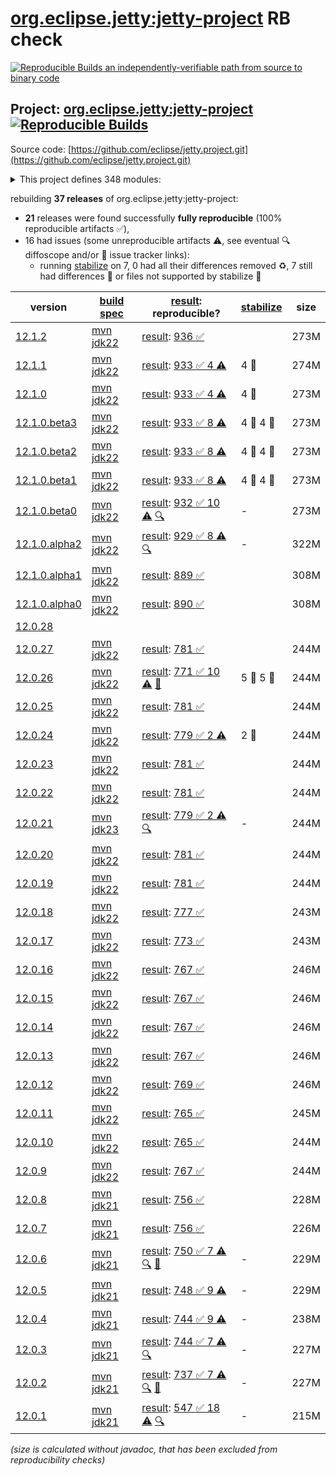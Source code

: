 [org.eclipse.jetty:jetty-project](https://central.sonatype.com/artifact/org.eclipse.jetty/jetty-project/versions) RB check
=======

[![Reproducible Builds](https://reproducible-builds.org/images/logos/rb.svg) an independently-verifiable path from source to binary code](https://reproducible-builds.org/)

## Project: [org.eclipse.jetty:jetty-project](https://central.sonatype.com/artifact/org.eclipse.jetty/jetty-project/versions) [![Reproducible Builds](https://img.shields.io/endpoint?url=https://raw.githubusercontent.com/jvm-repo-rebuild/reproducible-central/master/content/org/eclipse/jetty/jetty-project/badge.json)](https://github.com/jvm-repo-rebuild/reproducible-central/blob/master/content/org/eclipse/jetty/jetty-project/README.md)

Source code: [https://github.com/eclipse/jetty.project.git](https://github.com/eclipse/jetty.project.git)

<details><summary>This project defines 348 modules:</summary>

* [org.eclipse.jetty.build:build](https://central.sonatype.com/artifact/org.eclipse.jetty.build/build/overview)
* [org.eclipse.jetty.compression:jetty-compression](https://central.sonatype.com/artifact/org.eclipse.jetty.compression/jetty-compression/overview)
* [org.eclipse.jetty.compression:jetty-compression-api](https://central.sonatype.com/artifact/org.eclipse.jetty.compression/jetty-compression-api/overview)
* [org.eclipse.jetty.compression:jetty-compression-brotli](https://central.sonatype.com/artifact/org.eclipse.jetty.compression/jetty-compression-brotli/overview)
* [org.eclipse.jetty.compression:jetty-compression-client](https://central.sonatype.com/artifact/org.eclipse.jetty.compression/jetty-compression-client/overview)
* [org.eclipse.jetty.compression:jetty-compression-common](https://central.sonatype.com/artifact/org.eclipse.jetty.compression/jetty-compression-common/overview)
* [org.eclipse.jetty.compression:jetty-compression-gzip](https://central.sonatype.com/artifact/org.eclipse.jetty.compression/jetty-compression-gzip/overview)
* [org.eclipse.jetty.compression:jetty-compression-server](https://central.sonatype.com/artifact/org.eclipse.jetty.compression/jetty-compression-server/overview)
* [org.eclipse.jetty.compression:jetty-compression-tests](https://central.sonatype.com/artifact/org.eclipse.jetty.compression/jetty-compression-tests/overview)
* [org.eclipse.jetty.compression:jetty-compression-zstandard](https://central.sonatype.com/artifact/org.eclipse.jetty.compression/jetty-compression-zstandard/overview)
* [org.eclipse.jetty.demos:jetty-core-demo-handler](https://central.sonatype.com/artifact/org.eclipse.jetty.demos/jetty-core-demo-handler/overview)
* [org.eclipse.jetty.demos:jetty-core-demos](https://central.sonatype.com/artifact/org.eclipse.jetty.demos/jetty-core-demos/overview)
* [org.eclipse.jetty.demos:jetty-demo-handler](https://central.sonatype.com/artifact/org.eclipse.jetty.demos/jetty-demo-handler/overview)
* [org.eclipse.jetty.demos:jetty-demos](https://central.sonatype.com/artifact/org.eclipse.jetty.demos/jetty-demos/overview)
* [org.eclipse.jetty.demos:jetty-servlet4-demo-async-rest](https://central.sonatype.com/artifact/org.eclipse.jetty.demos/jetty-servlet4-demo-async-rest/overview)
* [org.eclipse.jetty.demos:jetty-servlet4-demo-async-rest-jar](https://central.sonatype.com/artifact/org.eclipse.jetty.demos/jetty-servlet4-demo-async-rest-jar/overview)
* [org.eclipse.jetty.demos:jetty-servlet4-demo-async-rest-webapp](https://central.sonatype.com/artifact/org.eclipse.jetty.demos/jetty-servlet4-demo-async-rest-webapp/overview)
* [org.eclipse.jetty.demos:jetty-servlet4-demo-container-initializer](https://central.sonatype.com/artifact/org.eclipse.jetty.demos/jetty-servlet4-demo-container-initializer/overview)
* [org.eclipse.jetty.demos:jetty-servlet4-demo-jaas-webapp](https://central.sonatype.com/artifact/org.eclipse.jetty.demos/jetty-servlet4-demo-jaas-webapp/overview)
* [org.eclipse.jetty.demos:jetty-servlet4-demo-javax-websocket-webapp](https://central.sonatype.com/artifact/org.eclipse.jetty.demos/jetty-servlet4-demo-javax-websocket-webapp/overview)
* [org.eclipse.jetty.demos:jetty-servlet4-demo-jetty-webapp](https://central.sonatype.com/artifact/org.eclipse.jetty.demos/jetty-servlet4-demo-jetty-webapp/overview)
* [org.eclipse.jetty.demos:jetty-servlet4-demo-jndi-webapp](https://central.sonatype.com/artifact/org.eclipse.jetty.demos/jetty-servlet4-demo-jndi-webapp/overview)
* [org.eclipse.jetty.demos:jetty-servlet4-demo-jsp-webapp](https://central.sonatype.com/artifact/org.eclipse.jetty.demos/jetty-servlet4-demo-jsp-webapp/overview)
* [org.eclipse.jetty.demos:jetty-servlet4-demo-jspc-webapp](https://central.sonatype.com/artifact/org.eclipse.jetty.demos/jetty-servlet4-demo-jspc-webapp/overview)
* [org.eclipse.jetty.demos:jetty-servlet4-demo-mock-resources](https://central.sonatype.com/artifact/org.eclipse.jetty.demos/jetty-servlet4-demo-mock-resources/overview)
* [org.eclipse.jetty.demos:jetty-servlet4-demo-simple-webapp](https://central.sonatype.com/artifact/org.eclipse.jetty.demos/jetty-servlet4-demo-simple-webapp/overview)
* [org.eclipse.jetty.demos:jetty-servlet4-demo-spec](https://central.sonatype.com/artifact/org.eclipse.jetty.demos/jetty-servlet4-demo-spec/overview)
* [org.eclipse.jetty.demos:jetty-servlet4-demo-spec-webapp](https://central.sonatype.com/artifact/org.eclipse.jetty.demos/jetty-servlet4-demo-spec-webapp/overview)
* [org.eclipse.jetty.demos:jetty-servlet4-demo-web-fragment](https://central.sonatype.com/artifact/org.eclipse.jetty.demos/jetty-servlet4-demo-web-fragment/overview)
* [org.eclipse.jetty.demos:jetty-servlet4-demos](https://central.sonatype.com/artifact/org.eclipse.jetty.demos/jetty-servlet4-demos/overview)
* [org.eclipse.jetty.demos:jetty-servlet5-demo-async-rest](https://central.sonatype.com/artifact/org.eclipse.jetty.demos/jetty-servlet5-demo-async-rest/overview)
* [org.eclipse.jetty.demos:jetty-servlet5-demo-async-rest-jar](https://central.sonatype.com/artifact/org.eclipse.jetty.demos/jetty-servlet5-demo-async-rest-jar/overview)
* [org.eclipse.jetty.demos:jetty-servlet5-demo-async-rest-webapp](https://central.sonatype.com/artifact/org.eclipse.jetty.demos/jetty-servlet5-demo-async-rest-webapp/overview)
* [org.eclipse.jetty.demos:jetty-servlet5-demo-container-initializer](https://central.sonatype.com/artifact/org.eclipse.jetty.demos/jetty-servlet5-demo-container-initializer/overview)
* [org.eclipse.jetty.demos:jetty-servlet5-demo-jaas-webapp](https://central.sonatype.com/artifact/org.eclipse.jetty.demos/jetty-servlet5-demo-jaas-webapp/overview)
* [org.eclipse.jetty.demos:jetty-servlet5-demo-jakarta-websocket-webapp](https://central.sonatype.com/artifact/org.eclipse.jetty.demos/jetty-servlet5-demo-jakarta-websocket-webapp/overview)
* [org.eclipse.jetty.demos:jetty-servlet5-demo-jetty-webapp](https://central.sonatype.com/artifact/org.eclipse.jetty.demos/jetty-servlet5-demo-jetty-webapp/overview)
* [org.eclipse.jetty.demos:jetty-servlet5-demo-jndi-webapp](https://central.sonatype.com/artifact/org.eclipse.jetty.demos/jetty-servlet5-demo-jndi-webapp/overview)
* [org.eclipse.jetty.demos:jetty-servlet5-demo-jsp-webapp](https://central.sonatype.com/artifact/org.eclipse.jetty.demos/jetty-servlet5-demo-jsp-webapp/overview)
* [org.eclipse.jetty.demos:jetty-servlet5-demo-jspc-webapp](https://central.sonatype.com/artifact/org.eclipse.jetty.demos/jetty-servlet5-demo-jspc-webapp/overview)
* [org.eclipse.jetty.demos:jetty-servlet5-demo-mock-resources](https://central.sonatype.com/artifact/org.eclipse.jetty.demos/jetty-servlet5-demo-mock-resources/overview)
* [org.eclipse.jetty.demos:jetty-servlet5-demo-simple-webapp](https://central.sonatype.com/artifact/org.eclipse.jetty.demos/jetty-servlet5-demo-simple-webapp/overview)
* [org.eclipse.jetty.demos:jetty-servlet5-demo-spec](https://central.sonatype.com/artifact/org.eclipse.jetty.demos/jetty-servlet5-demo-spec/overview)
* [org.eclipse.jetty.demos:jetty-servlet5-demo-spec-webapp](https://central.sonatype.com/artifact/org.eclipse.jetty.demos/jetty-servlet5-demo-spec-webapp/overview)
* [org.eclipse.jetty.demos:jetty-servlet5-demo-web-fragment](https://central.sonatype.com/artifact/org.eclipse.jetty.demos/jetty-servlet5-demo-web-fragment/overview)
* [org.eclipse.jetty.demos:jetty-servlet5-demos](https://central.sonatype.com/artifact/org.eclipse.jetty.demos/jetty-servlet5-demos/overview)
* [org.eclipse.jetty.demos:jetty-servlet6-demo-embedded](https://central.sonatype.com/artifact/org.eclipse.jetty.demos/jetty-servlet6-demo-embedded/overview)
* [org.eclipse.jetty.demos:jetty-servlet6-demo-jspc-6-1-webapp](https://central.sonatype.com/artifact/org.eclipse.jetty.demos/jetty-servlet6-demo-jspc-6-1-webapp/overview)
* [org.eclipse.jetty.demos:jetty-servlet6-demo-jspc-webapp](https://central.sonatype.com/artifact/org.eclipse.jetty.demos/jetty-servlet6-demo-jspc-webapp/overview)
* [org.eclipse.jetty.demos:jetty-servlet6-demo-mock-resources](https://central.sonatype.com/artifact/org.eclipse.jetty.demos/jetty-servlet6-demo-mock-resources/overview)
* [org.eclipse.jetty.demos:jetty-servlet6-demo-simple-webapp](https://central.sonatype.com/artifact/org.eclipse.jetty.demos/jetty-servlet6-demo-simple-webapp/overview)
* [org.eclipse.jetty.demos:jetty-servlet6-demo-spec-6-1-webapp](https://central.sonatype.com/artifact/org.eclipse.jetty.demos/jetty-servlet6-demo-spec-6-1-webapp/overview)
* [org.eclipse.jetty.demos:jetty-servlet6-demos](https://central.sonatype.com/artifact/org.eclipse.jetty.demos/jetty-servlet6-demos/overview)
* [org.eclipse.jetty.documentation:code-examples](https://central.sonatype.com/artifact/org.eclipse.jetty.documentation/code-examples/overview)
* [org.eclipse.jetty.documentation:documentation](https://central.sonatype.com/artifact/org.eclipse.jetty.documentation/documentation/overview)
* [org.eclipse.jetty.documentation:jetty](https://central.sonatype.com/artifact/org.eclipse.jetty.documentation/jetty/overview)
* [org.eclipse.jetty.documentation:jetty-asciidoctor-extensions](https://central.sonatype.com/artifact/org.eclipse.jetty.documentation/jetty-asciidoctor-extensions/overview)
* [org.eclipse.jetty.documentation:jetty-documentation](https://central.sonatype.com/artifact/org.eclipse.jetty.documentation/jetty-documentation/overview)
* [org.eclipse.jetty.ee10.demos:jetty-ee10-demo-async-rest](https://central.sonatype.com/artifact/org.eclipse.jetty.ee10.demos/jetty-ee10-demo-async-rest/overview)
* [org.eclipse.jetty.ee10.demos:jetty-ee10-demo-async-rest-jar](https://central.sonatype.com/artifact/org.eclipse.jetty.ee10.demos/jetty-ee10-demo-async-rest-jar/overview)
* [org.eclipse.jetty.ee10.demos:jetty-ee10-demo-async-rest-server](https://central.sonatype.com/artifact/org.eclipse.jetty.ee10.demos/jetty-ee10-demo-async-rest-server/overview)
* [org.eclipse.jetty.ee10.demos:jetty-ee10-demo-async-rest-webapp](https://central.sonatype.com/artifact/org.eclipse.jetty.ee10.demos/jetty-ee10-demo-async-rest-webapp/overview)
* [org.eclipse.jetty.ee10.demos:jetty-ee10-demo-container-initializer](https://central.sonatype.com/artifact/org.eclipse.jetty.ee10.demos/jetty-ee10-demo-container-initializer/overview)
* [org.eclipse.jetty.ee10.demos:jetty-ee10-demo-embedded](https://central.sonatype.com/artifact/org.eclipse.jetty.ee10.demos/jetty-ee10-demo-embedded/overview)
* [org.eclipse.jetty.ee10.demos:jetty-ee10-demo-jaas-webapp](https://central.sonatype.com/artifact/org.eclipse.jetty.ee10.demos/jetty-ee10-demo-jaas-webapp/overview)
* [org.eclipse.jetty.ee10.demos:jetty-ee10-demo-jetty-webapp](https://central.sonatype.com/artifact/org.eclipse.jetty.ee10.demos/jetty-ee10-demo-jetty-webapp/overview)
* [org.eclipse.jetty.ee10.demos:jetty-ee10-demo-jetty-websocket-webapp](https://central.sonatype.com/artifact/org.eclipse.jetty.ee10.demos/jetty-ee10-demo-jetty-websocket-webapp/overview)
* [org.eclipse.jetty.ee10.demos:jetty-ee10-demo-jndi-webapp](https://central.sonatype.com/artifact/org.eclipse.jetty.ee10.demos/jetty-ee10-demo-jndi-webapp/overview)
* [org.eclipse.jetty.ee10.demos:jetty-ee10-demo-jsp-webapp](https://central.sonatype.com/artifact/org.eclipse.jetty.ee10.demos/jetty-ee10-demo-jsp-webapp/overview)
* [org.eclipse.jetty.ee10.demos:jetty-ee10-demo-mock-resources](https://central.sonatype.com/artifact/org.eclipse.jetty.ee10.demos/jetty-ee10-demo-mock-resources/overview)
* [org.eclipse.jetty.ee10.demos:jetty-ee10-demo-proxy-webapp](https://central.sonatype.com/artifact/org.eclipse.jetty.ee10.demos/jetty-ee10-demo-proxy-webapp/overview)
* [org.eclipse.jetty.ee10.demos:jetty-ee10-demo-simple-webapp](https://central.sonatype.com/artifact/org.eclipse.jetty.ee10.demos/jetty-ee10-demo-simple-webapp/overview)
* [org.eclipse.jetty.ee10.demos:jetty-ee10-demo-spec](https://central.sonatype.com/artifact/org.eclipse.jetty.ee10.demos/jetty-ee10-demo-spec/overview)
* [org.eclipse.jetty.ee10.demos:jetty-ee10-demo-spec-webapp](https://central.sonatype.com/artifact/org.eclipse.jetty.ee10.demos/jetty-ee10-demo-spec-webapp/overview)
* [org.eclipse.jetty.ee10.demos:jetty-ee10-demo-template](https://central.sonatype.com/artifact/org.eclipse.jetty.ee10.demos/jetty-ee10-demo-template/overview)
* [org.eclipse.jetty.ee10.demos:jetty-ee10-demo-web-fragment](https://central.sonatype.com/artifact/org.eclipse.jetty.ee10.demos/jetty-ee10-demo-web-fragment/overview)
* [org.eclipse.jetty.ee10.demos:jetty-ee10-demos](https://central.sonatype.com/artifact/org.eclipse.jetty.ee10.demos/jetty-ee10-demos/overview)
* [org.eclipse.jetty.ee10.osgi:jetty-ee10-osgi](https://central.sonatype.com/artifact/org.eclipse.jetty.ee10.osgi/jetty-ee10-osgi/overview)
* [org.eclipse.jetty.ee10.osgi:jetty-ee10-osgi-alpn](https://central.sonatype.com/artifact/org.eclipse.jetty.ee10.osgi/jetty-ee10-osgi-alpn/overview)
* [org.eclipse.jetty.ee10.osgi:jetty-ee10-osgi-boot](https://central.sonatype.com/artifact/org.eclipse.jetty.ee10.osgi/jetty-ee10-osgi-boot/overview)
* [org.eclipse.jetty.ee10.osgi:jetty-ee10-osgi-boot-jsp](https://central.sonatype.com/artifact/org.eclipse.jetty.ee10.osgi/jetty-ee10-osgi-boot-jsp/overview)
* [org.eclipse.jetty.ee10.websocket:jetty-ee10-websocket](https://central.sonatype.com/artifact/org.eclipse.jetty.ee10.websocket/jetty-ee10-websocket/overview)
* [org.eclipse.jetty.ee10.websocket:jetty-ee10-websocket-jakarta-client](https://central.sonatype.com/artifact/org.eclipse.jetty.ee10.websocket/jetty-ee10-websocket-jakarta-client/overview)
* [org.eclipse.jetty.ee10.websocket:jetty-ee10-websocket-jakarta-client-webapp](https://central.sonatype.com/artifact/org.eclipse.jetty.ee10.websocket/jetty-ee10-websocket-jakarta-client-webapp/overview)
* [org.eclipse.jetty.ee10.websocket:jetty-ee10-websocket-jakarta-common](https://central.sonatype.com/artifact/org.eclipse.jetty.ee10.websocket/jetty-ee10-websocket-jakarta-common/overview)
* [org.eclipse.jetty.ee10.websocket:jetty-ee10-websocket-jakarta-server](https://central.sonatype.com/artifact/org.eclipse.jetty.ee10.websocket/jetty-ee10-websocket-jakarta-server/overview)
* [org.eclipse.jetty.ee10.websocket:jetty-ee10-websocket-jetty-client-webapp](https://central.sonatype.com/artifact/org.eclipse.jetty.ee10.websocket/jetty-ee10-websocket-jetty-client-webapp/overview)
* [org.eclipse.jetty.ee10.websocket:jetty-ee10-websocket-jetty-server](https://central.sonatype.com/artifact/org.eclipse.jetty.ee10.websocket/jetty-ee10-websocket-jetty-server/overview)
* [org.eclipse.jetty.ee10.websocket:jetty-ee10-websocket-servlet](https://central.sonatype.com/artifact/org.eclipse.jetty.ee10.websocket/jetty-ee10-websocket-servlet/overview)
* [org.eclipse.jetty.ee10:jetty-ee10](https://central.sonatype.com/artifact/org.eclipse.jetty.ee10/jetty-ee10/overview)
* [org.eclipse.jetty.ee10:jetty-ee10-annotations](https://central.sonatype.com/artifact/org.eclipse.jetty.ee10/jetty-ee10-annotations/overview)
* [org.eclipse.jetty.ee10:jetty-ee10-apache-jsp](https://central.sonatype.com/artifact/org.eclipse.jetty.ee10/jetty-ee10-apache-jsp/overview)
* [org.eclipse.jetty.ee10:jetty-ee10-bom](https://central.sonatype.com/artifact/org.eclipse.jetty.ee10/jetty-ee10-bom/overview)
* [org.eclipse.jetty.ee10:jetty-ee10-cdi](https://central.sonatype.com/artifact/org.eclipse.jetty.ee10/jetty-ee10-cdi/overview)
* [org.eclipse.jetty.ee10:jetty-ee10-fcgi-proxy](https://central.sonatype.com/artifact/org.eclipse.jetty.ee10/jetty-ee10-fcgi-proxy/overview)
* [org.eclipse.jetty.ee10:jetty-ee10-glassfish-jstl](https://central.sonatype.com/artifact/org.eclipse.jetty.ee10/jetty-ee10-glassfish-jstl/overview)
* [org.eclipse.jetty.ee10:jetty-ee10-home](https://central.sonatype.com/artifact/org.eclipse.jetty.ee10/jetty-ee10-home/overview)
* [org.eclipse.jetty.ee10:jetty-ee10-jaspi](https://central.sonatype.com/artifact/org.eclipse.jetty.ee10/jetty-ee10-jaspi/overview)
* [org.eclipse.jetty.ee10:jetty-ee10-jndi](https://central.sonatype.com/artifact/org.eclipse.jetty.ee10/jetty-ee10-jndi/overview)
* [org.eclipse.jetty.ee10:jetty-ee10-jspc-maven-plugin](https://central.sonatype.com/artifact/org.eclipse.jetty.ee10/jetty-ee10-jspc-maven-plugin/overview)
* [org.eclipse.jetty.ee10:jetty-ee10-maven-plugin](https://central.sonatype.com/artifact/org.eclipse.jetty.ee10/jetty-ee10-maven-plugin/overview)
* [org.eclipse.jetty.ee10:jetty-ee10-plus](https://central.sonatype.com/artifact/org.eclipse.jetty.ee10/jetty-ee10-plus/overview)
* [org.eclipse.jetty.ee10:jetty-ee10-proxy](https://central.sonatype.com/artifact/org.eclipse.jetty.ee10/jetty-ee10-proxy/overview)
* [org.eclipse.jetty.ee10:jetty-ee10-quickstart](https://central.sonatype.com/artifact/org.eclipse.jetty.ee10/jetty-ee10-quickstart/overview)
* [org.eclipse.jetty.ee10:jetty-ee10-runner](https://central.sonatype.com/artifact/org.eclipse.jetty.ee10/jetty-ee10-runner/overview)
* [org.eclipse.jetty.ee10:jetty-ee10-servlet](https://central.sonatype.com/artifact/org.eclipse.jetty.ee10/jetty-ee10-servlet/overview)
* [org.eclipse.jetty.ee10:jetty-ee10-servlets](https://central.sonatype.com/artifact/org.eclipse.jetty.ee10/jetty-ee10-servlets/overview)
* [org.eclipse.jetty.ee10:jetty-ee10-webapp](https://central.sonatype.com/artifact/org.eclipse.jetty.ee10/jetty-ee10-webapp/overview)
* [org.eclipse.jetty.ee11.demos:jetty-ee11-demo-jetty-websocket-webapp](https://central.sonatype.com/artifact/org.eclipse.jetty.ee11.demos/jetty-ee11-demo-jetty-websocket-webapp/overview)
* [org.eclipse.jetty.ee11.demos:jetty-ee11-demo-proxy-webapp](https://central.sonatype.com/artifact/org.eclipse.jetty.ee11.demos/jetty-ee11-demo-proxy-webapp/overview)
* [org.eclipse.jetty.ee11.demos:jetty-ee11-demo-template](https://central.sonatype.com/artifact/org.eclipse.jetty.ee11.demos/jetty-ee11-demo-template/overview)
* [org.eclipse.jetty.ee11.demos:jetty-ee11-demos](https://central.sonatype.com/artifact/org.eclipse.jetty.ee11.demos/jetty-ee11-demos/overview)
* [org.eclipse.jetty.ee11.osgi:jetty-ee11-osgi](https://central.sonatype.com/artifact/org.eclipse.jetty.ee11.osgi/jetty-ee11-osgi/overview)
* [org.eclipse.jetty.ee11.osgi:jetty-ee11-osgi-alpn](https://central.sonatype.com/artifact/org.eclipse.jetty.ee11.osgi/jetty-ee11-osgi-alpn/overview)
* [org.eclipse.jetty.ee11.osgi:jetty-ee11-osgi-boot](https://central.sonatype.com/artifact/org.eclipse.jetty.ee11.osgi/jetty-ee11-osgi-boot/overview)
* [org.eclipse.jetty.ee11.osgi:jetty-ee11-osgi-boot-jsp](https://central.sonatype.com/artifact/org.eclipse.jetty.ee11.osgi/jetty-ee11-osgi-boot-jsp/overview)
* [org.eclipse.jetty.ee11.websocket:jetty-ee11-websocket](https://central.sonatype.com/artifact/org.eclipse.jetty.ee11.websocket/jetty-ee11-websocket/overview)
* [org.eclipse.jetty.ee11.websocket:jetty-ee11-websocket-jakarta-client](https://central.sonatype.com/artifact/org.eclipse.jetty.ee11.websocket/jetty-ee11-websocket-jakarta-client/overview)
* [org.eclipse.jetty.ee11.websocket:jetty-ee11-websocket-jakarta-client-webapp](https://central.sonatype.com/artifact/org.eclipse.jetty.ee11.websocket/jetty-ee11-websocket-jakarta-client-webapp/overview)
* [org.eclipse.jetty.ee11.websocket:jetty-ee11-websocket-jakarta-common](https://central.sonatype.com/artifact/org.eclipse.jetty.ee11.websocket/jetty-ee11-websocket-jakarta-common/overview)
* [org.eclipse.jetty.ee11.websocket:jetty-ee11-websocket-jakarta-server](https://central.sonatype.com/artifact/org.eclipse.jetty.ee11.websocket/jetty-ee11-websocket-jakarta-server/overview)
* [org.eclipse.jetty.ee11.websocket:jetty-ee11-websocket-jetty-client-webapp](https://central.sonatype.com/artifact/org.eclipse.jetty.ee11.websocket/jetty-ee11-websocket-jetty-client-webapp/overview)
* [org.eclipse.jetty.ee11.websocket:jetty-ee11-websocket-jetty-server](https://central.sonatype.com/artifact/org.eclipse.jetty.ee11.websocket/jetty-ee11-websocket-jetty-server/overview)
* [org.eclipse.jetty.ee11.websocket:jetty-ee11-websocket-servlet](https://central.sonatype.com/artifact/org.eclipse.jetty.ee11.websocket/jetty-ee11-websocket-servlet/overview)
* [org.eclipse.jetty.ee11:jetty-ee11](https://central.sonatype.com/artifact/org.eclipse.jetty.ee11/jetty-ee11/overview)
* [org.eclipse.jetty.ee11:jetty-ee11-annotations](https://central.sonatype.com/artifact/org.eclipse.jetty.ee11/jetty-ee11-annotations/overview)
* [org.eclipse.jetty.ee11:jetty-ee11-apache-jsp](https://central.sonatype.com/artifact/org.eclipse.jetty.ee11/jetty-ee11-apache-jsp/overview)
* [org.eclipse.jetty.ee11:jetty-ee11-bom](https://central.sonatype.com/artifact/org.eclipse.jetty.ee11/jetty-ee11-bom/overview)
* [org.eclipse.jetty.ee11:jetty-ee11-cdi](https://central.sonatype.com/artifact/org.eclipse.jetty.ee11/jetty-ee11-cdi/overview)
* [org.eclipse.jetty.ee11:jetty-ee11-fcgi-proxy](https://central.sonatype.com/artifact/org.eclipse.jetty.ee11/jetty-ee11-fcgi-proxy/overview)
* [org.eclipse.jetty.ee11:jetty-ee11-glassfish-jstl](https://central.sonatype.com/artifact/org.eclipse.jetty.ee11/jetty-ee11-glassfish-jstl/overview)
* [org.eclipse.jetty.ee11:jetty-ee11-home](https://central.sonatype.com/artifact/org.eclipse.jetty.ee11/jetty-ee11-home/overview)
* [org.eclipse.jetty.ee11:jetty-ee11-jaspi](https://central.sonatype.com/artifact/org.eclipse.jetty.ee11/jetty-ee11-jaspi/overview)
* [org.eclipse.jetty.ee11:jetty-ee11-jndi](https://central.sonatype.com/artifact/org.eclipse.jetty.ee11/jetty-ee11-jndi/overview)
* [org.eclipse.jetty.ee11:jetty-ee11-jspc-maven-plugin](https://central.sonatype.com/artifact/org.eclipse.jetty.ee11/jetty-ee11-jspc-maven-plugin/overview)
* [org.eclipse.jetty.ee11:jetty-ee11-maven-plugin](https://central.sonatype.com/artifact/org.eclipse.jetty.ee11/jetty-ee11-maven-plugin/overview)
* [org.eclipse.jetty.ee11:jetty-ee11-plus](https://central.sonatype.com/artifact/org.eclipse.jetty.ee11/jetty-ee11-plus/overview)
* [org.eclipse.jetty.ee11:jetty-ee11-proxy](https://central.sonatype.com/artifact/org.eclipse.jetty.ee11/jetty-ee11-proxy/overview)
* [org.eclipse.jetty.ee11:jetty-ee11-quickstart](https://central.sonatype.com/artifact/org.eclipse.jetty.ee11/jetty-ee11-quickstart/overview)
* [org.eclipse.jetty.ee11:jetty-ee11-runner](https://central.sonatype.com/artifact/org.eclipse.jetty.ee11/jetty-ee11-runner/overview)
* [org.eclipse.jetty.ee11:jetty-ee11-servlet](https://central.sonatype.com/artifact/org.eclipse.jetty.ee11/jetty-ee11-servlet/overview)
* [org.eclipse.jetty.ee11:jetty-ee11-servlets](https://central.sonatype.com/artifact/org.eclipse.jetty.ee11/jetty-ee11-servlets/overview)
* [org.eclipse.jetty.ee11:jetty-ee11-webapp](https://central.sonatype.com/artifact/org.eclipse.jetty.ee11/jetty-ee11-webapp/overview)
* [org.eclipse.jetty.ee8.demos:jetty-ee8-demo-async-rest](https://central.sonatype.com/artifact/org.eclipse.jetty.ee8.demos/jetty-ee8-demo-async-rest/overview)
* [org.eclipse.jetty.ee8.demos:jetty-ee8-demo-async-rest-jar](https://central.sonatype.com/artifact/org.eclipse.jetty.ee8.demos/jetty-ee8-demo-async-rest-jar/overview)
* [org.eclipse.jetty.ee8.demos:jetty-ee8-demo-async-rest-server](https://central.sonatype.com/artifact/org.eclipse.jetty.ee8.demos/jetty-ee8-demo-async-rest-server/overview)
* [org.eclipse.jetty.ee8.demos:jetty-ee8-demo-async-rest-webapp](https://central.sonatype.com/artifact/org.eclipse.jetty.ee8.demos/jetty-ee8-demo-async-rest-webapp/overview)
* [org.eclipse.jetty.ee8.demos:jetty-ee8-demo-container-initializer](https://central.sonatype.com/artifact/org.eclipse.jetty.ee8.demos/jetty-ee8-demo-container-initializer/overview)
* [org.eclipse.jetty.ee8.demos:jetty-ee8-demo-jaas-webapp](https://central.sonatype.com/artifact/org.eclipse.jetty.ee8.demos/jetty-ee8-demo-jaas-webapp/overview)
* [org.eclipse.jetty.ee8.demos:jetty-ee8-demo-jetty-webapp](https://central.sonatype.com/artifact/org.eclipse.jetty.ee8.demos/jetty-ee8-demo-jetty-webapp/overview)
* [org.eclipse.jetty.ee8.demos:jetty-ee8-demo-jetty-websocket-webapp](https://central.sonatype.com/artifact/org.eclipse.jetty.ee8.demos/jetty-ee8-demo-jetty-websocket-webapp/overview)
* [org.eclipse.jetty.ee8.demos:jetty-ee8-demo-jndi-webapp](https://central.sonatype.com/artifact/org.eclipse.jetty.ee8.demos/jetty-ee8-demo-jndi-webapp/overview)
* [org.eclipse.jetty.ee8.demos:jetty-ee8-demo-jsp-webapp](https://central.sonatype.com/artifact/org.eclipse.jetty.ee8.demos/jetty-ee8-demo-jsp-webapp/overview)
* [org.eclipse.jetty.ee8.demos:jetty-ee8-demo-mock-resources](https://central.sonatype.com/artifact/org.eclipse.jetty.ee8.demos/jetty-ee8-demo-mock-resources/overview)
* [org.eclipse.jetty.ee8.demos:jetty-ee8-demo-proxy-webapp](https://central.sonatype.com/artifact/org.eclipse.jetty.ee8.demos/jetty-ee8-demo-proxy-webapp/overview)
* [org.eclipse.jetty.ee8.demos:jetty-ee8-demo-simple-webapp](https://central.sonatype.com/artifact/org.eclipse.jetty.ee8.demos/jetty-ee8-demo-simple-webapp/overview)
* [org.eclipse.jetty.ee8.demos:jetty-ee8-demo-spec](https://central.sonatype.com/artifact/org.eclipse.jetty.ee8.demos/jetty-ee8-demo-spec/overview)
* [org.eclipse.jetty.ee8.demos:jetty-ee8-demo-spec-webapp](https://central.sonatype.com/artifact/org.eclipse.jetty.ee8.demos/jetty-ee8-demo-spec-webapp/overview)
* [org.eclipse.jetty.ee8.demos:jetty-ee8-demo-web-fragment](https://central.sonatype.com/artifact/org.eclipse.jetty.ee8.demos/jetty-ee8-demo-web-fragment/overview)
* [org.eclipse.jetty.ee8.demos:jetty-ee8-demos](https://central.sonatype.com/artifact/org.eclipse.jetty.ee8.demos/jetty-ee8-demos/overview)
* [org.eclipse.jetty.ee8.osgi:jetty-ee8-osgi](https://central.sonatype.com/artifact/org.eclipse.jetty.ee8.osgi/jetty-ee8-osgi/overview)
* [org.eclipse.jetty.ee8.osgi:jetty-ee8-osgi-boot](https://central.sonatype.com/artifact/org.eclipse.jetty.ee8.osgi/jetty-ee8-osgi-boot/overview)
* [org.eclipse.jetty.ee8.osgi:jetty-ee8-osgi-boot-jsp](https://central.sonatype.com/artifact/org.eclipse.jetty.ee8.osgi/jetty-ee8-osgi-boot-jsp/overview)
* [org.eclipse.jetty.ee8.websocket:jetty-ee8-websocket](https://central.sonatype.com/artifact/org.eclipse.jetty.ee8.websocket/jetty-ee8-websocket/overview)
* [org.eclipse.jetty.ee8.websocket:jetty-ee8-websocket-javax-client](https://central.sonatype.com/artifact/org.eclipse.jetty.ee8.websocket/jetty-ee8-websocket-javax-client/overview)
* [org.eclipse.jetty.ee8.websocket:jetty-ee8-websocket-javax-client-webapp](https://central.sonatype.com/artifact/org.eclipse.jetty.ee8.websocket/jetty-ee8-websocket-javax-client-webapp/overview)
* [org.eclipse.jetty.ee8.websocket:jetty-ee8-websocket-javax-common](https://central.sonatype.com/artifact/org.eclipse.jetty.ee8.websocket/jetty-ee8-websocket-javax-common/overview)
* [org.eclipse.jetty.ee8.websocket:jetty-ee8-websocket-javax-server](https://central.sonatype.com/artifact/org.eclipse.jetty.ee8.websocket/jetty-ee8-websocket-javax-server/overview)
* [org.eclipse.jetty.ee8.websocket:jetty-ee8-websocket-jetty-api](https://central.sonatype.com/artifact/org.eclipse.jetty.ee8.websocket/jetty-ee8-websocket-jetty-api/overview)
* [org.eclipse.jetty.ee8.websocket:jetty-ee8-websocket-jetty-client](https://central.sonatype.com/artifact/org.eclipse.jetty.ee8.websocket/jetty-ee8-websocket-jetty-client/overview)
* [org.eclipse.jetty.ee8.websocket:jetty-ee8-websocket-jetty-client-webapp](https://central.sonatype.com/artifact/org.eclipse.jetty.ee8.websocket/jetty-ee8-websocket-jetty-client-webapp/overview)
* [org.eclipse.jetty.ee8.websocket:jetty-ee8-websocket-jetty-common](https://central.sonatype.com/artifact/org.eclipse.jetty.ee8.websocket/jetty-ee8-websocket-jetty-common/overview)
* [org.eclipse.jetty.ee8.websocket:jetty-ee8-websocket-jetty-server](https://central.sonatype.com/artifact/org.eclipse.jetty.ee8.websocket/jetty-ee8-websocket-jetty-server/overview)
* [org.eclipse.jetty.ee8.websocket:jetty-ee8-websocket-servlet](https://central.sonatype.com/artifact/org.eclipse.jetty.ee8.websocket/jetty-ee8-websocket-servlet/overview)
* [org.eclipse.jetty.ee8:jetty-ee8](https://central.sonatype.com/artifact/org.eclipse.jetty.ee8/jetty-ee8/overview)
* [org.eclipse.jetty.ee8:jetty-ee8-annotations](https://central.sonatype.com/artifact/org.eclipse.jetty.ee8/jetty-ee8-annotations/overview)
* [org.eclipse.jetty.ee8:jetty-ee8-apache-jsp](https://central.sonatype.com/artifact/org.eclipse.jetty.ee8/jetty-ee8-apache-jsp/overview)
* [org.eclipse.jetty.ee8:jetty-ee8-bom](https://central.sonatype.com/artifact/org.eclipse.jetty.ee8/jetty-ee8-bom/overview)
* [org.eclipse.jetty.ee8:jetty-ee8-cdi](https://central.sonatype.com/artifact/org.eclipse.jetty.ee8/jetty-ee8-cdi/overview)
* [org.eclipse.jetty.ee8:jetty-ee8-glassfish-jstl](https://central.sonatype.com/artifact/org.eclipse.jetty.ee8/jetty-ee8-glassfish-jstl/overview)
* [org.eclipse.jetty.ee8:jetty-ee8-home](https://central.sonatype.com/artifact/org.eclipse.jetty.ee8/jetty-ee8-home/overview)
* [org.eclipse.jetty.ee8:jetty-ee8-jaspi](https://central.sonatype.com/artifact/org.eclipse.jetty.ee8/jetty-ee8-jaspi/overview)
* [org.eclipse.jetty.ee8:jetty-ee8-jndi](https://central.sonatype.com/artifact/org.eclipse.jetty.ee8/jetty-ee8-jndi/overview)
* [org.eclipse.jetty.ee8:jetty-ee8-jspc-maven-plugin](https://central.sonatype.com/artifact/org.eclipse.jetty.ee8/jetty-ee8-jspc-maven-plugin/overview)
* [org.eclipse.jetty.ee8:jetty-ee8-maven-plugin](https://central.sonatype.com/artifact/org.eclipse.jetty.ee8/jetty-ee8-maven-plugin/overview)
* [org.eclipse.jetty.ee8:jetty-ee8-nested](https://central.sonatype.com/artifact/org.eclipse.jetty.ee8/jetty-ee8-nested/overview)
* [org.eclipse.jetty.ee8:jetty-ee8-openid](https://central.sonatype.com/artifact/org.eclipse.jetty.ee8/jetty-ee8-openid/overview)
* [org.eclipse.jetty.ee8:jetty-ee8-plus](https://central.sonatype.com/artifact/org.eclipse.jetty.ee8/jetty-ee8-plus/overview)
* [org.eclipse.jetty.ee8:jetty-ee8-proxy](https://central.sonatype.com/artifact/org.eclipse.jetty.ee8/jetty-ee8-proxy/overview)
* [org.eclipse.jetty.ee8:jetty-ee8-quickstart](https://central.sonatype.com/artifact/org.eclipse.jetty.ee8/jetty-ee8-quickstart/overview)
* [org.eclipse.jetty.ee8:jetty-ee8-runner](https://central.sonatype.com/artifact/org.eclipse.jetty.ee8/jetty-ee8-runner/overview)
* [org.eclipse.jetty.ee8:jetty-ee8-security](https://central.sonatype.com/artifact/org.eclipse.jetty.ee8/jetty-ee8-security/overview)
* [org.eclipse.jetty.ee8:jetty-ee8-servlet](https://central.sonatype.com/artifact/org.eclipse.jetty.ee8/jetty-ee8-servlet/overview)
* [org.eclipse.jetty.ee8:jetty-ee8-servlets](https://central.sonatype.com/artifact/org.eclipse.jetty.ee8/jetty-ee8-servlets/overview)
* [org.eclipse.jetty.ee8:jetty-ee8-webapp](https://central.sonatype.com/artifact/org.eclipse.jetty.ee8/jetty-ee8-webapp/overview)
* [org.eclipse.jetty.ee9.demos:jetty-ee9-demo-async-rest](https://central.sonatype.com/artifact/org.eclipse.jetty.ee9.demos/jetty-ee9-demo-async-rest/overview)
* [org.eclipse.jetty.ee9.demos:jetty-ee9-demo-async-rest-jar](https://central.sonatype.com/artifact/org.eclipse.jetty.ee9.demos/jetty-ee9-demo-async-rest-jar/overview)
* [org.eclipse.jetty.ee9.demos:jetty-ee9-demo-async-rest-server](https://central.sonatype.com/artifact/org.eclipse.jetty.ee9.demos/jetty-ee9-demo-async-rest-server/overview)
* [org.eclipse.jetty.ee9.demos:jetty-ee9-demo-async-rest-webapp](https://central.sonatype.com/artifact/org.eclipse.jetty.ee9.demos/jetty-ee9-demo-async-rest-webapp/overview)
* [org.eclipse.jetty.ee9.demos:jetty-ee9-demo-container-initializer](https://central.sonatype.com/artifact/org.eclipse.jetty.ee9.demos/jetty-ee9-demo-container-initializer/overview)
* [org.eclipse.jetty.ee9.demos:jetty-ee9-demo-embedded](https://central.sonatype.com/artifact/org.eclipse.jetty.ee9.demos/jetty-ee9-demo-embedded/overview)
* [org.eclipse.jetty.ee9.demos:jetty-ee9-demo-jaas-webapp](https://central.sonatype.com/artifact/org.eclipse.jetty.ee9.demos/jetty-ee9-demo-jaas-webapp/overview)
* [org.eclipse.jetty.ee9.demos:jetty-ee9-demo-jetty-webapp](https://central.sonatype.com/artifact/org.eclipse.jetty.ee9.demos/jetty-ee9-demo-jetty-webapp/overview)
* [org.eclipse.jetty.ee9.demos:jetty-ee9-demo-jetty-websocket-webapp](https://central.sonatype.com/artifact/org.eclipse.jetty.ee9.demos/jetty-ee9-demo-jetty-websocket-webapp/overview)
* [org.eclipse.jetty.ee9.demos:jetty-ee9-demo-jndi-webapp](https://central.sonatype.com/artifact/org.eclipse.jetty.ee9.demos/jetty-ee9-demo-jndi-webapp/overview)
* [org.eclipse.jetty.ee9.demos:jetty-ee9-demo-jsp-webapp](https://central.sonatype.com/artifact/org.eclipse.jetty.ee9.demos/jetty-ee9-demo-jsp-webapp/overview)
* [org.eclipse.jetty.ee9.demos:jetty-ee9-demo-mock-resources](https://central.sonatype.com/artifact/org.eclipse.jetty.ee9.demos/jetty-ee9-demo-mock-resources/overview)
* [org.eclipse.jetty.ee9.demos:jetty-ee9-demo-proxy-webapp](https://central.sonatype.com/artifact/org.eclipse.jetty.ee9.demos/jetty-ee9-demo-proxy-webapp/overview)
* [org.eclipse.jetty.ee9.demos:jetty-ee9-demo-simple-webapp](https://central.sonatype.com/artifact/org.eclipse.jetty.ee9.demos/jetty-ee9-demo-simple-webapp/overview)
* [org.eclipse.jetty.ee9.demos:jetty-ee9-demo-spec](https://central.sonatype.com/artifact/org.eclipse.jetty.ee9.demos/jetty-ee9-demo-spec/overview)
* [org.eclipse.jetty.ee9.demos:jetty-ee9-demo-spec-webapp](https://central.sonatype.com/artifact/org.eclipse.jetty.ee9.demos/jetty-ee9-demo-spec-webapp/overview)
* [org.eclipse.jetty.ee9.demos:jetty-ee9-demo-template](https://central.sonatype.com/artifact/org.eclipse.jetty.ee9.demos/jetty-ee9-demo-template/overview)
* [org.eclipse.jetty.ee9.demos:jetty-ee9-demo-web-fragment](https://central.sonatype.com/artifact/org.eclipse.jetty.ee9.demos/jetty-ee9-demo-web-fragment/overview)
* [org.eclipse.jetty.ee9.demos:jetty-ee9-demos](https://central.sonatype.com/artifact/org.eclipse.jetty.ee9.demos/jetty-ee9-demos/overview)
* [org.eclipse.jetty.ee9.osgi:jetty-ee9-osgi](https://central.sonatype.com/artifact/org.eclipse.jetty.ee9.osgi/jetty-ee9-osgi/overview)
* [org.eclipse.jetty.ee9.osgi:jetty-ee9-osgi-boot](https://central.sonatype.com/artifact/org.eclipse.jetty.ee9.osgi/jetty-ee9-osgi-boot/overview)
* [org.eclipse.jetty.ee9.osgi:jetty-ee9-osgi-boot-jsp](https://central.sonatype.com/artifact/org.eclipse.jetty.ee9.osgi/jetty-ee9-osgi-boot-jsp/overview)
* [org.eclipse.jetty.ee9.websocket:jetty-ee9-websocket](https://central.sonatype.com/artifact/org.eclipse.jetty.ee9.websocket/jetty-ee9-websocket/overview)
* [org.eclipse.jetty.ee9.websocket:jetty-ee9-websocket-jakarta-client](https://central.sonatype.com/artifact/org.eclipse.jetty.ee9.websocket/jetty-ee9-websocket-jakarta-client/overview)
* [org.eclipse.jetty.ee9.websocket:jetty-ee9-websocket-jakarta-client-webapp](https://central.sonatype.com/artifact/org.eclipse.jetty.ee9.websocket/jetty-ee9-websocket-jakarta-client-webapp/overview)
* [org.eclipse.jetty.ee9.websocket:jetty-ee9-websocket-jakarta-common](https://central.sonatype.com/artifact/org.eclipse.jetty.ee9.websocket/jetty-ee9-websocket-jakarta-common/overview)
* [org.eclipse.jetty.ee9.websocket:jetty-ee9-websocket-jakarta-server](https://central.sonatype.com/artifact/org.eclipse.jetty.ee9.websocket/jetty-ee9-websocket-jakarta-server/overview)
* [org.eclipse.jetty.ee9.websocket:jetty-ee9-websocket-jetty-api](https://central.sonatype.com/artifact/org.eclipse.jetty.ee9.websocket/jetty-ee9-websocket-jetty-api/overview)
* [org.eclipse.jetty.ee9.websocket:jetty-ee9-websocket-jetty-client](https://central.sonatype.com/artifact/org.eclipse.jetty.ee9.websocket/jetty-ee9-websocket-jetty-client/overview)
* [org.eclipse.jetty.ee9.websocket:jetty-ee9-websocket-jetty-client-webapp](https://central.sonatype.com/artifact/org.eclipse.jetty.ee9.websocket/jetty-ee9-websocket-jetty-client-webapp/overview)
* [org.eclipse.jetty.ee9.websocket:jetty-ee9-websocket-jetty-common](https://central.sonatype.com/artifact/org.eclipse.jetty.ee9.websocket/jetty-ee9-websocket-jetty-common/overview)
* [org.eclipse.jetty.ee9.websocket:jetty-ee9-websocket-jetty-server](https://central.sonatype.com/artifact/org.eclipse.jetty.ee9.websocket/jetty-ee9-websocket-jetty-server/overview)
* [org.eclipse.jetty.ee9.websocket:jetty-ee9-websocket-servlet](https://central.sonatype.com/artifact/org.eclipse.jetty.ee9.websocket/jetty-ee9-websocket-servlet/overview)
* [org.eclipse.jetty.ee9:jetty-ee9](https://central.sonatype.com/artifact/org.eclipse.jetty.ee9/jetty-ee9/overview)
* [org.eclipse.jetty.ee9:jetty-ee9-annotations](https://central.sonatype.com/artifact/org.eclipse.jetty.ee9/jetty-ee9-annotations/overview)
* [org.eclipse.jetty.ee9:jetty-ee9-apache-jsp](https://central.sonatype.com/artifact/org.eclipse.jetty.ee9/jetty-ee9-apache-jsp/overview)
* [org.eclipse.jetty.ee9:jetty-ee9-bom](https://central.sonatype.com/artifact/org.eclipse.jetty.ee9/jetty-ee9-bom/overview)
* [org.eclipse.jetty.ee9:jetty-ee9-cdi](https://central.sonatype.com/artifact/org.eclipse.jetty.ee9/jetty-ee9-cdi/overview)
* [org.eclipse.jetty.ee9:jetty-ee9-fcgi-proxy](https://central.sonatype.com/artifact/org.eclipse.jetty.ee9/jetty-ee9-fcgi-proxy/overview)
* [org.eclipse.jetty.ee9:jetty-ee9-glassfish-jstl](https://central.sonatype.com/artifact/org.eclipse.jetty.ee9/jetty-ee9-glassfish-jstl/overview)
* [org.eclipse.jetty.ee9:jetty-ee9-home](https://central.sonatype.com/artifact/org.eclipse.jetty.ee9/jetty-ee9-home/overview)
* [org.eclipse.jetty.ee9:jetty-ee9-jaspi](https://central.sonatype.com/artifact/org.eclipse.jetty.ee9/jetty-ee9-jaspi/overview)
* [org.eclipse.jetty.ee9:jetty-ee9-jndi](https://central.sonatype.com/artifact/org.eclipse.jetty.ee9/jetty-ee9-jndi/overview)
* [org.eclipse.jetty.ee9:jetty-ee9-jspc-maven-plugin](https://central.sonatype.com/artifact/org.eclipse.jetty.ee9/jetty-ee9-jspc-maven-plugin/overview)
* [org.eclipse.jetty.ee9:jetty-ee9-maven-plugin](https://central.sonatype.com/artifact/org.eclipse.jetty.ee9/jetty-ee9-maven-plugin/overview)
* [org.eclipse.jetty.ee9:jetty-ee9-nested](https://central.sonatype.com/artifact/org.eclipse.jetty.ee9/jetty-ee9-nested/overview)
* [org.eclipse.jetty.ee9:jetty-ee9-openid](https://central.sonatype.com/artifact/org.eclipse.jetty.ee9/jetty-ee9-openid/overview)
* [org.eclipse.jetty.ee9:jetty-ee9-plus](https://central.sonatype.com/artifact/org.eclipse.jetty.ee9/jetty-ee9-plus/overview)
* [org.eclipse.jetty.ee9:jetty-ee9-proxy](https://central.sonatype.com/artifact/org.eclipse.jetty.ee9/jetty-ee9-proxy/overview)
* [org.eclipse.jetty.ee9:jetty-ee9-quickstart](https://central.sonatype.com/artifact/org.eclipse.jetty.ee9/jetty-ee9-quickstart/overview)
* [org.eclipse.jetty.ee9:jetty-ee9-runner](https://central.sonatype.com/artifact/org.eclipse.jetty.ee9/jetty-ee9-runner/overview)
* [org.eclipse.jetty.ee9:jetty-ee9-security](https://central.sonatype.com/artifact/org.eclipse.jetty.ee9/jetty-ee9-security/overview)
* [org.eclipse.jetty.ee9:jetty-ee9-servlet](https://central.sonatype.com/artifact/org.eclipse.jetty.ee9/jetty-ee9-servlet/overview)
* [org.eclipse.jetty.ee9:jetty-ee9-servlets](https://central.sonatype.com/artifact/org.eclipse.jetty.ee9/jetty-ee9-servlets/overview)
* [org.eclipse.jetty.ee9:jetty-ee9-webapp](https://central.sonatype.com/artifact/org.eclipse.jetty.ee9/jetty-ee9-webapp/overview)
* [org.eclipse.jetty.ee:jetty-ee](https://central.sonatype.com/artifact/org.eclipse.jetty.ee/jetty-ee/overview)
* [org.eclipse.jetty.ee:jetty-ee-test-resources](https://central.sonatype.com/artifact/org.eclipse.jetty.ee/jetty-ee-test-resources/overview)
* [org.eclipse.jetty.ee:jetty-ee-webapp](https://central.sonatype.com/artifact/org.eclipse.jetty.ee/jetty-ee-webapp/overview)
* [org.eclipse.jetty.fcgi:jetty-fcgi](https://central.sonatype.com/artifact/org.eclipse.jetty.fcgi/jetty-fcgi/overview)
* [org.eclipse.jetty.fcgi:jetty-fcgi-client](https://central.sonatype.com/artifact/org.eclipse.jetty.fcgi/jetty-fcgi-client/overview)
* [org.eclipse.jetty.fcgi:jetty-fcgi-proxy](https://central.sonatype.com/artifact/org.eclipse.jetty.fcgi/jetty-fcgi-proxy/overview)
* [org.eclipse.jetty.fcgi:jetty-fcgi-server](https://central.sonatype.com/artifact/org.eclipse.jetty.fcgi/jetty-fcgi-server/overview)
* [org.eclipse.jetty.gcloud:jetty-gcloud](https://central.sonatype.com/artifact/org.eclipse.jetty.gcloud/jetty-gcloud/overview)
* [org.eclipse.jetty.gcloud:jetty-gcloud-session-manager](https://central.sonatype.com/artifact/org.eclipse.jetty.gcloud/jetty-gcloud-session-manager/overview)
* [org.eclipse.jetty.http2:jetty-http2](https://central.sonatype.com/artifact/org.eclipse.jetty.http2/jetty-http2/overview)
* [org.eclipse.jetty.http2:jetty-http2-client](https://central.sonatype.com/artifact/org.eclipse.jetty.http2/jetty-http2-client/overview)
* [org.eclipse.jetty.http2:jetty-http2-client-transport](https://central.sonatype.com/artifact/org.eclipse.jetty.http2/jetty-http2-client-transport/overview)
* [org.eclipse.jetty.http2:jetty-http2-common](https://central.sonatype.com/artifact/org.eclipse.jetty.http2/jetty-http2-common/overview)
* [org.eclipse.jetty.http2:jetty-http2-hpack](https://central.sonatype.com/artifact/org.eclipse.jetty.http2/jetty-http2-hpack/overview)
* [org.eclipse.jetty.http2:jetty-http2-server](https://central.sonatype.com/artifact/org.eclipse.jetty.http2/jetty-http2-server/overview)
* [org.eclipse.jetty.http3:jetty-http3](https://central.sonatype.com/artifact/org.eclipse.jetty.http3/jetty-http3/overview)
* [org.eclipse.jetty.http3:jetty-http3-client](https://central.sonatype.com/artifact/org.eclipse.jetty.http3/jetty-http3-client/overview)
* [org.eclipse.jetty.http3:jetty-http3-client-transport](https://central.sonatype.com/artifact/org.eclipse.jetty.http3/jetty-http3-client-transport/overview)
* [org.eclipse.jetty.http3:jetty-http3-common](https://central.sonatype.com/artifact/org.eclipse.jetty.http3/jetty-http3-common/overview)
* [org.eclipse.jetty.http3:jetty-http3-qpack](https://central.sonatype.com/artifact/org.eclipse.jetty.http3/jetty-http3-qpack/overview)
* [org.eclipse.jetty.http3:jetty-http3-server](https://central.sonatype.com/artifact/org.eclipse.jetty.http3/jetty-http3-server/overview)
* [org.eclipse.jetty.memcached:jetty-memcached](https://central.sonatype.com/artifact/org.eclipse.jetty.memcached/jetty-memcached/overview)
* [org.eclipse.jetty.memcached:jetty-memcached-sessions](https://central.sonatype.com/artifact/org.eclipse.jetty.memcached/jetty-memcached-sessions/overview)
* [org.eclipse.jetty.quic:jetty-quic](https://central.sonatype.com/artifact/org.eclipse.jetty.quic/jetty-quic/overview)
* [org.eclipse.jetty.quic:jetty-quic-api](https://central.sonatype.com/artifact/org.eclipse.jetty.quic/jetty-quic-api/overview)
* [org.eclipse.jetty.quic:jetty-quic-client](https://central.sonatype.com/artifact/org.eclipse.jetty.quic/jetty-quic-client/overview)
* [org.eclipse.jetty.quic:jetty-quic-common](https://central.sonatype.com/artifact/org.eclipse.jetty.quic/jetty-quic-common/overview)
* [org.eclipse.jetty.quic:jetty-quic-quiche](https://central.sonatype.com/artifact/org.eclipse.jetty.quic/jetty-quic-quiche/overview)
* [org.eclipse.jetty.quic:jetty-quic-quiche-client](https://central.sonatype.com/artifact/org.eclipse.jetty.quic/jetty-quic-quiche-client/overview)
* [org.eclipse.jetty.quic:jetty-quic-quiche-common](https://central.sonatype.com/artifact/org.eclipse.jetty.quic/jetty-quic-quiche-common/overview)
* [org.eclipse.jetty.quic:jetty-quic-quiche-foreign](https://central.sonatype.com/artifact/org.eclipse.jetty.quic/jetty-quic-quiche-foreign/overview)
* [org.eclipse.jetty.quic:jetty-quic-quiche-foreign-incubator](https://central.sonatype.com/artifact/org.eclipse.jetty.quic/jetty-quic-quiche-foreign-incubator/overview)
* [org.eclipse.jetty.quic:jetty-quic-quiche-jna](https://central.sonatype.com/artifact/org.eclipse.jetty.quic/jetty-quic-quiche-jna/overview)
* [org.eclipse.jetty.quic:jetty-quic-quiche-server](https://central.sonatype.com/artifact/org.eclipse.jetty.quic/jetty-quic-quiche-server/overview)
* [org.eclipse.jetty.quic:jetty-quic-server](https://central.sonatype.com/artifact/org.eclipse.jetty.quic/jetty-quic-server/overview)
* [org.eclipse.jetty.quic:jetty-quic-tests](https://central.sonatype.com/artifact/org.eclipse.jetty.quic/jetty-quic-tests/overview)
* [org.eclipse.jetty.quic:jetty-quic-util](https://central.sonatype.com/artifact/org.eclipse.jetty.quic/jetty-quic-util/overview)
* [org.eclipse.jetty.websocket:jetty-websocket](https://central.sonatype.com/artifact/org.eclipse.jetty.websocket/jetty-websocket/overview)
* [org.eclipse.jetty.websocket:jetty-websocket-core-client](https://central.sonatype.com/artifact/org.eclipse.jetty.websocket/jetty-websocket-core-client/overview)
* [org.eclipse.jetty.websocket:jetty-websocket-core-common](https://central.sonatype.com/artifact/org.eclipse.jetty.websocket/jetty-websocket-core-common/overview)
* [org.eclipse.jetty.websocket:jetty-websocket-core-server](https://central.sonatype.com/artifact/org.eclipse.jetty.websocket/jetty-websocket-core-server/overview)
* [org.eclipse.jetty.websocket:jetty-websocket-jetty-api](https://central.sonatype.com/artifact/org.eclipse.jetty.websocket/jetty-websocket-jetty-api/overview)
* [org.eclipse.jetty.websocket:jetty-websocket-jetty-client](https://central.sonatype.com/artifact/org.eclipse.jetty.websocket/jetty-websocket-jetty-client/overview)
* [org.eclipse.jetty.websocket:jetty-websocket-jetty-common](https://central.sonatype.com/artifact/org.eclipse.jetty.websocket/jetty-websocket-jetty-common/overview)
* [org.eclipse.jetty.websocket:jetty-websocket-jetty-server](https://central.sonatype.com/artifact/org.eclipse.jetty.websocket/jetty-websocket-jetty-server/overview)
* [org.eclipse.jetty:jetty-alpn](https://central.sonatype.com/artifact/org.eclipse.jetty/jetty-alpn/overview)
* [org.eclipse.jetty:jetty-alpn-bouncycastle-client](https://central.sonatype.com/artifact/org.eclipse.jetty/jetty-alpn-bouncycastle-client/overview)
* [org.eclipse.jetty:jetty-alpn-bouncycastle-server](https://central.sonatype.com/artifact/org.eclipse.jetty/jetty-alpn-bouncycastle-server/overview)
* [org.eclipse.jetty:jetty-alpn-client](https://central.sonatype.com/artifact/org.eclipse.jetty/jetty-alpn-client/overview)
* [org.eclipse.jetty:jetty-alpn-conscrypt-client](https://central.sonatype.com/artifact/org.eclipse.jetty/jetty-alpn-conscrypt-client/overview)
* [org.eclipse.jetty:jetty-alpn-conscrypt-server](https://central.sonatype.com/artifact/org.eclipse.jetty/jetty-alpn-conscrypt-server/overview)
* [org.eclipse.jetty:jetty-alpn-java-client](https://central.sonatype.com/artifact/org.eclipse.jetty/jetty-alpn-java-client/overview)
* [org.eclipse.jetty:jetty-alpn-java-server](https://central.sonatype.com/artifact/org.eclipse.jetty/jetty-alpn-java-server/overview)
* [org.eclipse.jetty:jetty-alpn-server](https://central.sonatype.com/artifact/org.eclipse.jetty/jetty-alpn-server/overview)
* [org.eclipse.jetty:jetty-annotations](https://central.sonatype.com/artifact/org.eclipse.jetty/jetty-annotations/overview)
* [org.eclipse.jetty:jetty-bom](https://central.sonatype.com/artifact/org.eclipse.jetty/jetty-bom/overview)
* [org.eclipse.jetty:jetty-client](https://central.sonatype.com/artifact/org.eclipse.jetty/jetty-client/overview)
* [org.eclipse.jetty:jetty-core](https://central.sonatype.com/artifact/org.eclipse.jetty/jetty-core/overview)
* [org.eclipse.jetty:jetty-coreapp](https://central.sonatype.com/artifact/org.eclipse.jetty/jetty-coreapp/overview)
* [org.eclipse.jetty:jetty-demos](https://central.sonatype.com/artifact/org.eclipse.jetty/jetty-demos/overview)
* [org.eclipse.jetty:jetty-deploy](https://central.sonatype.com/artifact/org.eclipse.jetty/jetty-deploy/overview)
* [org.eclipse.jetty:jetty-ee](https://central.sonatype.com/artifact/org.eclipse.jetty/jetty-ee/overview)
* [org.eclipse.jetty:jetty-ethereum](https://central.sonatype.com/artifact/org.eclipse.jetty/jetty-ethereum/overview)
* [org.eclipse.jetty:jetty-hazelcast](https://central.sonatype.com/artifact/org.eclipse.jetty/jetty-hazelcast/overview)
* [org.eclipse.jetty:jetty-home](https://central.sonatype.com/artifact/org.eclipse.jetty/jetty-home/overview)
* [org.eclipse.jetty:jetty-http](https://central.sonatype.com/artifact/org.eclipse.jetty/jetty-http/overview)
* [org.eclipse.jetty:jetty-http-spi](https://central.sonatype.com/artifact/org.eclipse.jetty/jetty-http-spi/overview)
* [org.eclipse.jetty:jetty-http-tools](https://central.sonatype.com/artifact/org.eclipse.jetty/jetty-http-tools/overview)
* [org.eclipse.jetty:jetty-infinispan](https://central.sonatype.com/artifact/org.eclipse.jetty/jetty-infinispan/overview)
* [org.eclipse.jetty:jetty-infinispan-common](https://central.sonatype.com/artifact/org.eclipse.jetty/jetty-infinispan-common/overview)
* [org.eclipse.jetty:jetty-infinispan-embedded](https://central.sonatype.com/artifact/org.eclipse.jetty/jetty-infinispan-embedded/overview)
* [org.eclipse.jetty:jetty-infinispan-embedded-query](https://central.sonatype.com/artifact/org.eclipse.jetty/jetty-infinispan-embedded-query/overview)
* [org.eclipse.jetty:jetty-infinispan-remote](https://central.sonatype.com/artifact/org.eclipse.jetty/jetty-infinispan-remote/overview)
* [org.eclipse.jetty:jetty-infinispan-remote-query](https://central.sonatype.com/artifact/org.eclipse.jetty/jetty-infinispan-remote-query/overview)
* [org.eclipse.jetty:jetty-integrations](https://central.sonatype.com/artifact/org.eclipse.jetty/jetty-integrations/overview)
* [org.eclipse.jetty:jetty-io](https://central.sonatype.com/artifact/org.eclipse.jetty/jetty-io/overview)
* [org.eclipse.jetty:jetty-jmx](https://central.sonatype.com/artifact/org.eclipse.jetty/jetty-jmx/overview)
* [org.eclipse.jetty:jetty-jndi](https://central.sonatype.com/artifact/org.eclipse.jetty/jetty-jndi/overview)
* [org.eclipse.jetty:jetty-keystore](https://central.sonatype.com/artifact/org.eclipse.jetty/jetty-keystore/overview)
* [org.eclipse.jetty:jetty-maven](https://central.sonatype.com/artifact/org.eclipse.jetty/jetty-maven/overview)
* [org.eclipse.jetty:jetty-nosql](https://central.sonatype.com/artifact/org.eclipse.jetty/jetty-nosql/overview)
* [org.eclipse.jetty:jetty-openid](https://central.sonatype.com/artifact/org.eclipse.jetty/jetty-openid/overview)
* [org.eclipse.jetty:jetty-osgi](https://central.sonatype.com/artifact/org.eclipse.jetty/jetty-osgi/overview)
* [org.eclipse.jetty:jetty-p2](https://central.sonatype.com/artifact/org.eclipse.jetty/jetty-p2/overview)
* [org.eclipse.jetty:jetty-plus](https://central.sonatype.com/artifact/org.eclipse.jetty/jetty-plus/overview)
* [org.eclipse.jetty:jetty-project](https://central.sonatype.com/artifact/org.eclipse.jetty/jetty-project/overview)
* [org.eclipse.jetty:jetty-proxy](https://central.sonatype.com/artifact/org.eclipse.jetty/jetty-proxy/overview)
* [org.eclipse.jetty:jetty-rewrite](https://central.sonatype.com/artifact/org.eclipse.jetty/jetty-rewrite/overview)
* [org.eclipse.jetty:jetty-security](https://central.sonatype.com/artifact/org.eclipse.jetty/jetty-security/overview)
* [org.eclipse.jetty:jetty-server](https://central.sonatype.com/artifact/org.eclipse.jetty/jetty-server/overview)
* [org.eclipse.jetty:jetty-session](https://central.sonatype.com/artifact/org.eclipse.jetty/jetty-session/overview)
* [org.eclipse.jetty:jetty-slf4j-impl](https://central.sonatype.com/artifact/org.eclipse.jetty/jetty-slf4j-impl/overview)
* [org.eclipse.jetty:jetty-start](https://central.sonatype.com/artifact/org.eclipse.jetty/jetty-start/overview)
* [org.eclipse.jetty:jetty-staticapp](https://central.sonatype.com/artifact/org.eclipse.jetty/jetty-staticapp/overview)
* [org.eclipse.jetty:jetty-unixdomain-server](https://central.sonatype.com/artifact/org.eclipse.jetty/jetty-unixdomain-server/overview)
* [org.eclipse.jetty:jetty-util](https://central.sonatype.com/artifact/org.eclipse.jetty/jetty-util/overview)
* [org.eclipse.jetty:jetty-util-ajax](https://central.sonatype.com/artifact/org.eclipse.jetty/jetty-util-ajax/overview)
* [org.eclipse.jetty:jetty-xml](https://central.sonatype.com/artifact/org.eclipse.jetty/jetty-xml/overview)
</details>

rebuilding **37 releases** of org.eclipse.jetty:jetty-project:
- **21** releases were found successfully **fully reproducible** (100% reproducible artifacts :white_check_mark:),
- 16 had issues (some unreproducible artifacts :warning:, see eventual :mag: diffoscope and/or :memo: issue tracker links):
  - running [stabilize](doc/stabilize.md) on 7, 0 had all their differences removed :recycle:, 7 still had differences :rotating_light: or files not supported by stabilize :no_entry_sign:

| version | [build spec](/BUILDSPEC.md) | [result](https://reproducible-builds.org/docs/jvm/): reproducible? | [stabilize](https://github.com/google/oss-rebuild/blob/main/cmd/stabilize/README.md) | size |
| -- | --------- | ------ | ------ | -- |
| [12.1.2](https://central.sonatype.com/artifact/org.eclipse.jetty/jetty-project/12.1.2/pom) | [mvn jdk22](jetty-project-12.1.2.buildspec) | [result](jetty-project-12.1.2.buildinfo): [936 :white_check_mark: ](jetty-project-12.1.2.buildcompare) | | 273M |
| [12.1.1](https://central.sonatype.com/artifact/org.eclipse.jetty/jetty-project/12.1.1/pom) | [mvn jdk22](jetty-project-12.1.1.buildspec) | [result](jetty-project-12.1.1.buildinfo): [933 :white_check_mark:  4 :warning:](jetty-project-12.1.1.buildcompare) | 4 :no_entry_sign: | 274M |
| [12.1.0](https://central.sonatype.com/artifact/org.eclipse.jetty/jetty-project/12.1.0/pom) | [mvn jdk22](jetty-project-12.1.0.buildspec) | [result](jetty-project-12.1.0.buildinfo): [933 :white_check_mark:  4 :warning:](jetty-project-12.1.0.buildcompare) | 4 :no_entry_sign: | 273M |
| [12.1.0.beta3](https://central.sonatype.com/artifact/org.eclipse.jetty/jetty-project/12.1.0.beta3/pom) | [mvn jdk22](jetty-project-12.1.0.beta3.buildspec) | [result](jetty-project-12.1.0.beta3.buildinfo): [933 :white_check_mark:  8 :warning:](jetty-project-12.1.0.beta3.buildcompare) | 4 :rotating_light: 4 :no_entry_sign: | 273M |
| [12.1.0.beta2](https://central.sonatype.com/artifact/org.eclipse.jetty/jetty-project/12.1.0.beta2/pom) | [mvn jdk22](jetty-project-12.1.0.beta2.buildspec) | [result](jetty-project-12.1.0.beta2.buildinfo): [933 :white_check_mark:  8 :warning:](jetty-project-12.1.0.beta2.buildcompare) | 4 :rotating_light: 4 :no_entry_sign: | 273M |
| [12.1.0.beta1](https://central.sonatype.com/artifact/org.eclipse.jetty/jetty-project/12.1.0.beta1/pom) | [mvn jdk22](jetty-project-12.1.0.beta1.buildspec) | [result](jetty-project-12.1.0.beta1.buildinfo): [933 :white_check_mark:  8 :warning:](jetty-project-12.1.0.beta1.buildcompare) | 4 :rotating_light: 4 :no_entry_sign: | 273M |
| [12.1.0.beta0](https://central.sonatype.com/artifact/org.eclipse.jetty/jetty-project/12.1.0.beta0/pom) | [mvn jdk22](jetty-project-12.1.0.beta0.buildspec) | [result](jetty-project-12.1.0.beta0.buildinfo): [932 :white_check_mark:  10 :warning:](jetty-project-12.1.0.beta0.buildcompare) [:mag:](jetty-project-12.1.0.beta0.diffoscope) | - | 273M |
| [12.1.0.alpha2](https://central.sonatype.com/artifact/org.eclipse.jetty/jetty-project/12.1.0.alpha2/pom) | [mvn jdk22](jetty-project-12.1.0.alpha2.buildspec) | [result](jetty-project-12.1.0.alpha2.buildinfo): [929 :white_check_mark:  8 :warning:](jetty-project-12.1.0.alpha2.buildcompare) [:mag:](jetty-project-12.1.0.alpha2.diffoscope) | - | 322M |
| [12.1.0.alpha1](https://central.sonatype.com/artifact/org.eclipse.jetty/jetty-project/12.1.0.alpha1/pom) | [mvn jdk22](jetty-project-12.1.0.alpha1.buildspec) | [result](jetty-project-12.1.0.alpha1.buildinfo): [889 :white_check_mark: ](jetty-project-12.1.0.alpha1.buildcompare) | | 308M |
| [12.1.0.alpha0](https://central.sonatype.com/artifact/org.eclipse.jetty/jetty-project/12.1.0.alpha0/pom) | [mvn jdk22](jetty-project-12.1.0.alpha0.buildspec) | [result](jetty-project-12.1.0.alpha0.buildinfo): [890 :white_check_mark: ](jetty-project-12.1.0.alpha0.buildcompare) | | 308M |
| [12.0.28](https://central.sonatype.com/artifact/org.eclipse.jetty/jetty-project/12.0.28/pom) | | | |
| [12.0.27](https://central.sonatype.com/artifact/org.eclipse.jetty/jetty-project/12.0.27/pom) | [mvn jdk22](jetty-project-12.0.27.buildspec) | [result](jetty-project-12.0.27.buildinfo): [781 :white_check_mark: ](jetty-project-12.0.27.buildcompare) | | 244M |
| [12.0.26](https://central.sonatype.com/artifact/org.eclipse.jetty/jetty-project/12.0.26/pom) | [mvn jdk22](jetty-project-12.0.26.buildspec) | [result](jetty-project-12.0.26.buildinfo): [771 :white_check_mark:  10 :warning:](jetty-project-12.0.26.buildcompare) [:memo:](https://github.com/jetty/jetty.project/issues/13562) | 5 :rotating_light: 5 :no_entry_sign: | 244M |
| [12.0.25](https://central.sonatype.com/artifact/org.eclipse.jetty/jetty-project/12.0.25/pom) | [mvn jdk22](jetty-project-12.0.25.buildspec) | [result](jetty-project-12.0.25.buildinfo): [781 :white_check_mark: ](jetty-project-12.0.25.buildcompare) | | 244M |
| [12.0.24](https://central.sonatype.com/artifact/org.eclipse.jetty/jetty-project/12.0.24/pom) | [mvn jdk22](jetty-project-12.0.24.buildspec) | [result](jetty-project-12.0.24.buildinfo): [779 :white_check_mark:  2 :warning:](jetty-project-12.0.24.buildcompare) | 2 :rotating_light: | 244M |
| [12.0.23](https://central.sonatype.com/artifact/org.eclipse.jetty/jetty-project/12.0.23/pom) | [mvn jdk22](jetty-project-12.0.23.buildspec) | [result](jetty-project-12.0.23.buildinfo): [781 :white_check_mark: ](jetty-project-12.0.23.buildcompare) | | 244M |
| [12.0.22](https://central.sonatype.com/artifact/org.eclipse.jetty/jetty-project/12.0.22/pom) | [mvn jdk22](jetty-project-12.0.22.buildspec) | [result](jetty-project-12.0.22.buildinfo): [781 :white_check_mark: ](jetty-project-12.0.22.buildcompare) | | 244M |
| [12.0.21](https://central.sonatype.com/artifact/org.eclipse.jetty/jetty-project/12.0.21/pom) | [mvn jdk23](jetty-project-12.0.21.buildspec) | [result](jetty-project-12.0.21.buildinfo): [779 :white_check_mark:  2 :warning:](jetty-project-12.0.21.buildcompare) [:mag:](jetty-project-12.0.21.diffoscope) | - | 244M |
| [12.0.20](https://central.sonatype.com/artifact/org.eclipse.jetty/jetty-project/12.0.20/pom) | [mvn jdk22](jetty-project-12.0.20.buildspec) | [result](jetty-project-12.0.20.buildinfo): [781 :white_check_mark: ](jetty-project-12.0.20.buildcompare) | | 244M |
| [12.0.19](https://central.sonatype.com/artifact/org.eclipse.jetty/jetty-project/12.0.19/pom) | [mvn jdk22](jetty-project-12.0.19.buildspec) | [result](jetty-project-12.0.19.buildinfo): [781 :white_check_mark: ](jetty-project-12.0.19.buildcompare) | | 244M |
| [12.0.18](https://central.sonatype.com/artifact/org.eclipse.jetty/jetty-project/12.0.18/pom) | [mvn jdk22](jetty-project-12.0.18.buildspec) | [result](jetty-project-12.0.18.buildinfo): [777 :white_check_mark: ](jetty-project-12.0.18.buildcompare) | | 243M |
| [12.0.17](https://central.sonatype.com/artifact/org.eclipse.jetty/jetty-project/12.0.17/pom) | [mvn jdk22](jetty-project-12.0.17.buildspec) | [result](jetty-project-12.0.17.buildinfo): [773 :white_check_mark: ](jetty-project-12.0.17.buildcompare) | | 243M |
| [12.0.16](https://central.sonatype.com/artifact/org.eclipse.jetty/jetty-project/12.0.16/pom) | [mvn jdk22](jetty-project-12.0.16.buildspec) | [result](jetty-project-12.0.16.buildinfo): [767 :white_check_mark: ](jetty-project-12.0.16.buildcompare) | | 246M |
| [12.0.15](https://central.sonatype.com/artifact/org.eclipse.jetty/jetty-project/12.0.15/pom) | [mvn jdk22](jetty-project-12.0.15.buildspec) | [result](jetty-project-12.0.15.buildinfo): [767 :white_check_mark: ](jetty-project-12.0.15.buildcompare) | | 246M |
| [12.0.14](https://central.sonatype.com/artifact/org.eclipse.jetty/jetty-project/12.0.14/pom) | [mvn jdk22](jetty-project-12.0.14.buildspec) | [result](jetty-project-12.0.14.buildinfo): [767 :white_check_mark: ](jetty-project-12.0.14.buildcompare) | | 246M |
| [12.0.13](https://central.sonatype.com/artifact/org.eclipse.jetty/jetty-project/12.0.13/pom) | [mvn jdk22](jetty-project-12.0.13.buildspec) | [result](jetty-project-12.0.13.buildinfo): [767 :white_check_mark: ](jetty-project-12.0.13.buildcompare) | | 246M |
| [12.0.12](https://central.sonatype.com/artifact/org.eclipse.jetty/jetty-project/12.0.12/pom) | [mvn jdk22](jetty-project-12.0.12.buildspec) | [result](jetty-project-12.0.12.buildinfo): [769 :white_check_mark: ](jetty-project-12.0.12.buildcompare) | | 246M |
| [12.0.11](https://central.sonatype.com/artifact/org.eclipse.jetty/jetty-project/12.0.11/pom) | [mvn jdk22](jetty-project-12.0.11.buildspec) | [result](jetty-project-12.0.11.buildinfo): [765 :white_check_mark: ](jetty-project-12.0.11.buildcompare) | | 245M |
| [12.0.10](https://central.sonatype.com/artifact/org.eclipse.jetty/jetty-project/12.0.10/pom) | [mvn jdk22](jetty-project-12.0.10.buildspec) | [result](jetty-project-12.0.10.buildinfo): [765 :white_check_mark: ](jetty-project-12.0.10.buildcompare) | | 244M |
| [12.0.9](https://central.sonatype.com/artifact/org.eclipse.jetty/jetty-project/12.0.9/pom) | [mvn jdk22](jetty-project-12.0.9.buildspec) | [result](jetty-project-12.0.9.buildinfo): [767 :white_check_mark: ](jetty-project-12.0.9.buildcompare) | | 244M |
| [12.0.8](https://central.sonatype.com/artifact/org.eclipse.jetty/jetty-project/12.0.8/pom) | [mvn jdk21](jetty-project-12.0.8.buildspec) | [result](jetty-project-12.0.8.buildinfo): [756 :white_check_mark: ](jetty-project-12.0.8.buildcompare) | | 228M |
| [12.0.7](https://central.sonatype.com/artifact/org.eclipse.jetty/jetty-project/12.0.7/pom) | [mvn jdk21](jetty-project-12.0.7.buildspec) | [result](jetty-project-12.0.7.buildinfo): [756 :white_check_mark: ](jetty-project-12.0.7.buildcompare) | | 226M |
| [12.0.6](https://central.sonatype.com/artifact/org.eclipse.jetty/jetty-project/12.0.6/pom) | [mvn jdk21](jetty-project-12.0.6.buildspec) | [result](jetty-project-12.0.6.buildinfo): [750 :white_check_mark:  7 :warning:](jetty-project-12.0.6.buildcompare) [:mag:](jetty-project-12.0.6.diffoscope) [:memo:](https://github.com/jetty/jetty.project/pull/11360) | - | 229M |
| [12.0.5](https://central.sonatype.com/artifact/org.eclipse.jetty/jetty-project/12.0.5/pom) | [mvn jdk21](jetty-project-12.0.5.buildspec) | [result](jetty-project-12.0.5.buildinfo): [748 :white_check_mark:  9 :warning:](jetty-project-12.0.5.buildcompare) | - | 229M |
| [12.0.4](https://central.sonatype.com/artifact/org.eclipse.jetty/jetty-project/12.0.4/pom) | [mvn jdk21](jetty-project-12.0.4.buildspec) | [result](jetty-project-12.0.4.buildinfo): [744 :white_check_mark:  9 :warning:](jetty-project-12.0.4.buildcompare) | - | 238M |
| [12.0.3](https://central.sonatype.com/artifact/org.eclipse.jetty/jetty-project/12.0.3/pom) | [mvn jdk21](jetty-project-12.0.3.buildspec) | [result](jetty-project-12.0.3.buildinfo): [744 :white_check_mark:  7 :warning:](jetty-project-12.0.3.buildcompare) [:mag:](jetty-project-12.0.3.diffoscope) | - | 227M |
| [12.0.2](https://central.sonatype.com/artifact/org.eclipse.jetty/jetty-project/12.0.2/pom) | [mvn jdk21](jetty-project-12.0.2.buildspec) | [result](jetty-project-12.0.2.buildinfo): [737 :white_check_mark:  7 :warning:](jetty-project-12.0.2.buildcompare) [:mag:](jetty-project-12.0.2.diffoscope) [:memo:](https://github.com/jetty/jetty.project/pull/10769) | - | 227M |
| [12.0.1](https://central.sonatype.com/artifact/org.eclipse.jetty/jetty-project/12.0.1/pom) | [mvn jdk21](jetty-project-12.0.1.buildspec) | [result](jetty-project-12.0.1.buildinfo): [547 :white_check_mark:  18 :warning:](jetty-project-12.0.1.buildcompare) [:mag:](jetty-project-12.0.1.diffoscope) | - | 215M |

<i>(size is calculated without javadoc, that has been excluded from reproducibility checks)</i>
